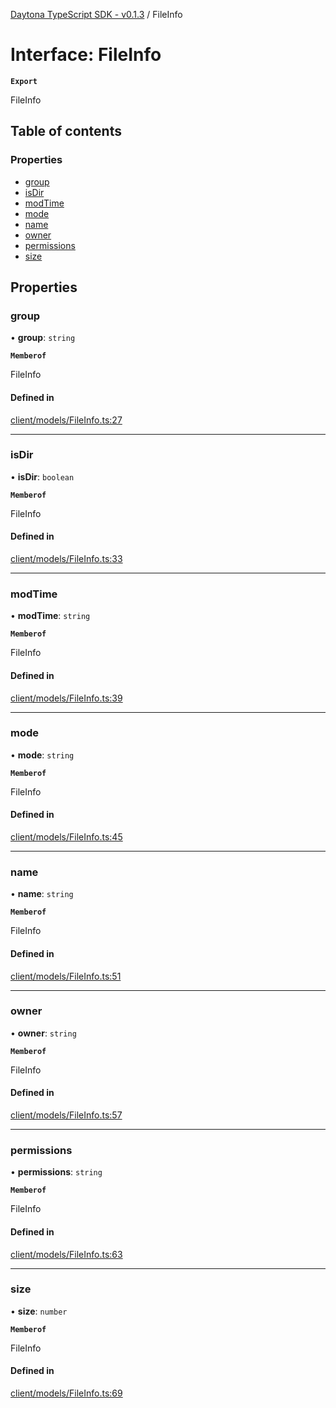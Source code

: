 [Daytona TypeScript SDK - v0.1.3](../README.md) / FileInfo

# Interface: FileInfo

**`Export`**

FileInfo

## Table of contents

### Properties

- [group](FileInfo.md#group)
- [isDir](FileInfo.md#isdir)
- [modTime](FileInfo.md#modtime)
- [mode](FileInfo.md#mode)
- [name](FileInfo.md#name)
- [owner](FileInfo.md#owner)
- [permissions](FileInfo.md#permissions)
- [size](FileInfo.md#size)

## Properties

### group

• **group**: `string`

**`Memberof`**

FileInfo

#### Defined in

[client/models/FileInfo.ts:27](https://github.com/daytonaio/sdk/blob/626c9044a00981097946c265eb07e895370c02bc/packages/typescript/src/client/models/FileInfo.ts#L27)

___

### isDir

• **isDir**: `boolean`

**`Memberof`**

FileInfo

#### Defined in

[client/models/FileInfo.ts:33](https://github.com/daytonaio/sdk/blob/626c9044a00981097946c265eb07e895370c02bc/packages/typescript/src/client/models/FileInfo.ts#L33)

___

### modTime

• **modTime**: `string`

**`Memberof`**

FileInfo

#### Defined in

[client/models/FileInfo.ts:39](https://github.com/daytonaio/sdk/blob/626c9044a00981097946c265eb07e895370c02bc/packages/typescript/src/client/models/FileInfo.ts#L39)

___

### mode

• **mode**: `string`

**`Memberof`**

FileInfo

#### Defined in

[client/models/FileInfo.ts:45](https://github.com/daytonaio/sdk/blob/626c9044a00981097946c265eb07e895370c02bc/packages/typescript/src/client/models/FileInfo.ts#L45)

___

### name

• **name**: `string`

**`Memberof`**

FileInfo

#### Defined in

[client/models/FileInfo.ts:51](https://github.com/daytonaio/sdk/blob/626c9044a00981097946c265eb07e895370c02bc/packages/typescript/src/client/models/FileInfo.ts#L51)

___

### owner

• **owner**: `string`

**`Memberof`**

FileInfo

#### Defined in

[client/models/FileInfo.ts:57](https://github.com/daytonaio/sdk/blob/626c9044a00981097946c265eb07e895370c02bc/packages/typescript/src/client/models/FileInfo.ts#L57)

___

### permissions

• **permissions**: `string`

**`Memberof`**

FileInfo

#### Defined in

[client/models/FileInfo.ts:63](https://github.com/daytonaio/sdk/blob/626c9044a00981097946c265eb07e895370c02bc/packages/typescript/src/client/models/FileInfo.ts#L63)

___

### size

• **size**: `number`

**`Memberof`**

FileInfo

#### Defined in

[client/models/FileInfo.ts:69](https://github.com/daytonaio/sdk/blob/626c9044a00981097946c265eb07e895370c02bc/packages/typescript/src/client/models/FileInfo.ts#L69)
